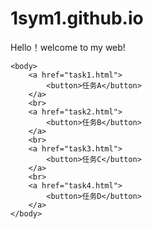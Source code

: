 # 1sym1.github.io
Hello！welcome to my web!<br>
<!DOCTYPE html>
<html>
	<head>
		<meta http-equiv="Content-Type" content="text/html;charset=utf-8">
		
	<body>
		<a href="task1.html">
			<button>任务A</button>
		</a>
		<br>
		<a href="task2.html">
			<button>任务B</button>
		</a>
		<br>
		<a href="task3.html">
			<button>任务C</button>
		</a>
		<br>
		<a href="task4.html">
			<button>任务D</button>
		</a>
	</body>
</html>
